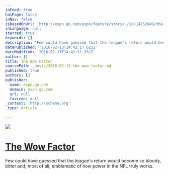 ```yaml
---
inFeed: true
hasPage: false
inNav: false
isBasedOnUrl: 'http://espn.go.com/espn/feature/story/_/id/14752649/the-real-story-nfl-owners-battle-bring-football-back-los-angeles'
inLanguage: null
starred: true
keywords: []
description: "Few could have guessed that the league's return would become so bloody, bitter and, most of all, emblematic of how power in the NFL truly works. "
datePublished: '2016-02-13T14:42:17.625Z'
dateModified: '2016-02-13T14:42:11.331Z'
author: []
title: The Wow Factor
sourcePath: _posts/2016-02-13-the-wow-factor.md
published: true
authors: []
publisher:
  name: espn.go.com
  domain: espn.go.com
  url: null
  favicon: null
_context: 'http://schema.org'
_type: Article

---
```

![](https://the-grid-user-content.s3-us-west-2.amazonaws.com/e57d4570-1c47-460b-a6c6-ba5554e74947.jpg)

# [The Wow Factor][0]

Few could have guessed that the league's return would become so bloody, bitter and, most of all, emblematic of how power in the NFL truly works. 

[0]: http://espn.go.com/espn/feature/story/_/id/14752649/the-real-story-nfl-owners-battle-bring-football-back-los-angeles